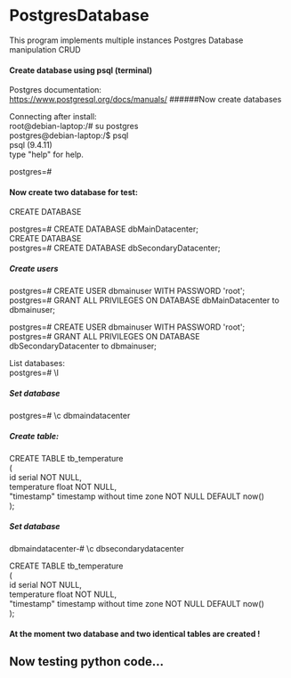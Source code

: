 # PostgresDatabase
This program implements multiple instances Postgres Database manipulation CRUD

#### Create database using psql (terminal)

Postgres documentation: <br/>
https://www.postgresql.org/docs/manuals/
######Now create databases

Connecting after install:<br/>
root@debian-laptop:/# su postgres<br/>
postgres@debian-laptop:/$ psql<br/>
psql (9.4.11)<br/>
type "help" for help.<br/>

postgres=# <br/>

#### Now create two database for test:<br/>
CREATE DATABASE<br/>

postgres=# CREATE DATABASE dbMainDatacenter;<br/>
CREATE DATABASE<br/>
postgres=# CREATE DATABASE dbSecondaryDatacenter;<br/>

##### Create users 

postgres=# CREATE USER dbmainuser WITH PASSWORD 'root';<br/>
postgres=# GRANT ALL PRIVILEGES ON DATABASE dbMainDatacenter to dbmainuser;<br/>


postgres=# CREATE USER dbmainuser WITH PASSWORD 'root';<br/>
postgres=# GRANT ALL PRIVILEGES ON DATABASE dbSecondaryDatacenter to dbmainuser;<br/>


List databases:<br/>
postgres=# \l


##### Set database 
postgres=# \c dbmaindatacenter
##### Create table:<br/>
CREATE TABLE tb_temperature<br/>
(<br/>
 <t/><t/><t/>id serial NOT NULL,<br/>
 <t/><t/><t/> temperature float NOT NULL,<br/>
 <t/><t/><t/> "timestamp" timestamp without time zone NOT NULL DEFAULT now()<br/>
);<br/>


##### Set database 
dbmaindatacenter-# \c dbsecondarydatacenter

CREATE TABLE tb_temperature<br/>
(<br/>
  <t/><t/><t/>id serial NOT NULL,<br/>
  <t/><t/><t/>temperature float NOT NULL,<br/>
  <t/><t/><t/>"timestamp" timestamp without time zone NOT NULL DEFAULT now()<br/>
);<br/>


#### At the moment two database and two identical tables are created !

## Now testing python code...








